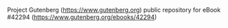 Project Gutenberg (https://www.gutenberg.org) public repository for eBook #42294 (https://www.gutenberg.org/ebooks/42294)
